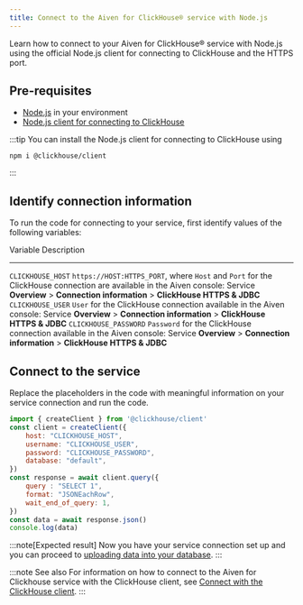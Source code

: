 ```yaml
---
title: Connect to the Aiven for ClickHouse® service with Node.js
---
```


Learn how to connect to your Aiven for ClickHouse® service with Node.js
using the official Node.js client for connecting to ClickHouse and the
HTTPS port.

## Pre-requisites

-   [Node.js](https://nodejs.org/en/download/) in your environment
-   [Node.js client for connecting to
    ClickHouse](https://clickhouse.com/docs/en/integrations/language-clients/javascript#environment-requirements-nodejs)

:::tip
You can install the Node.js client for connecting to ClickHouse using

``` shell
npm i @clickhouse/client
```
:::

## Identify connection information

To run the code for connecting to your service, first identify values of
the following variables:

  Variable                Description
  ----------------------- --------------------------------------------------------------------------------------------------------------------------------------------------------------------------------------------------------
  `CLICKHOUSE_HOST`       `https://HOST:HTTPS_PORT`, where `Host` and `Port` for the ClickHouse connection are available in the Aiven console: Service **Overview** \> **Connection information** \> **ClickHouse HTTPS & JDBC**
  `CLICKHOUSE_USER`       `User` for the ClickHouse connection available in the Aiven console: Service **Overview** \> **Connection information** \> **ClickHouse HTTPS & JDBC**
  `CLICKHOUSE_PASSWORD`   `Password` for the ClickHouse connection available in the Aiven console: Service **Overview** \> **Connection information** \> **ClickHouse HTTPS & JDBC**

## Connect to the service

Replace the placeholders in the code with meaningful information on your
service connection and run the code.

``` javascript
import { createClient } from '@clickhouse/client'
const client = createClient({
    host: "CLICKHOUSE_HOST",
    username: "CLICKHOUSE_USER",
    password: "CLICKHOUSE_PASSWORD",
    database: "default",
})
const response = await client.query({
    query : "SELECT 1",
    format: "JSONEachRow",
    wait_end_of_query: 1,
})
const data = await response.json()
console.log(data)
```

:::note[Expected result]
Now you have your service connection set up and you can proceed to
[uploading data into your database](/docs/products/clickhouse/howto/load-dataset).
:::

:::note See also
For information on how to connect to the Aiven for Clickhouse service
with the ClickHouse client, see
[Connect with the ClickHouse client](/docs/products/clickhouse/howto/connect-with-clickhouse-cli).
:::
